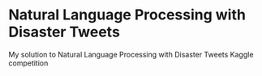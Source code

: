 # Natural Language Processing with Disaster Tweets
My solution to Natural Language Processing with Disaster Tweets Kaggle competition
